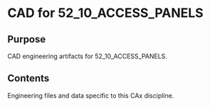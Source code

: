 # CAD for 52_10_ACCESS_PANELS

## Purpose
CAD engineering artifacts for 52_10_ACCESS_PANELS.

## Contents
Engineering files and data specific to this CAx discipline.
